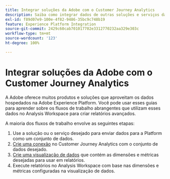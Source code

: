 ```yaml
---
title: Integrar soluções da Adobe com o Customer Journey Analytics
description: Saiba como integrar dados de outras soluções e serviços da Adobe.
exl-id: f89d07e9-100e-4f82-9486-35bc9c748b19
feature: Experience Platform Integration
source-git-commit: 2429c60cab701017702e3312770232aa329e303c
workflow-type: tm+mt
source-wordcount: '123'
ht-degree: 100%

---
```


# Integrar soluções da Adobe com o Customer Journey Analytics

A Adobe oferece muitos produtos e soluções que aproveitam os dados hospedados na Adobe Experience Platform. Você pode usar esses guias para aprender sobre os fluxos de trabalho abrangentes que utilizam esses dados no Analysis Workspace para criar relatórios avançados.

A maioria dos fluxos de trabalho envolve as seguintes etapas:

1. Use a solução ou o serviço desejado para enviar dados para a Platform como um conjunto de dados.
2. [Crie uma conexão](/help/connections/create-connection.md) no Customer Journey Analytics com o conjunto de dados desejado.
3. [Crie uma visualização de dados](/help/data-views/create-dataview.md) que contém as dimensões e métricas desejadas para usar em relatórios.
4. Execute relatórios no Analysis Workspace com base nas dimensões e métricas configuradas na visualização de dados.
